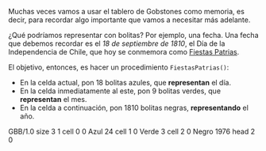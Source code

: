 Muchas veces vamos a usar el tablero de Gobstones como memoria, es decir, para recordar algo importante que vamos a necesitar más adelante.

¿Qué podríamos representar con bolitas? Por ejemplo, una fecha. Una fecha que debemos recordar es el _18 de septiembre de 1810_, el Día de la Independencia de Chile, que hoy se conmemora como [Fiestas Patrias](https://es.wikipedia.org/wiki/D%C3%ADa_Nacional_de_la_Memoria_por_la_Verdad_y_la_Justicia).

El objetivo, entonces, es hacer un procedimiento `FiestasPatrias()`:

* En la celda actual, pon 18 bolitas azules, que **representan** el día.
* En la celda inmediatamente al este, pon 9 bolitas verdes, que **representan** el mes.
* En la celda a continuación, pon 1810 bolitas negras, **representando** el año.

<gs-board> GBB/1.0 size 3 1 cell 0 0 Azul 24 cell 1 0 Verde 3 cell 2 0 Negro 1976 head 2 0 </gs-board>
